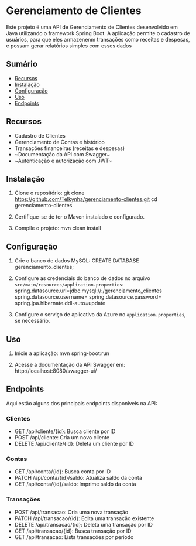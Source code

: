 # Gerenciamento de Clientes

Este projeto é uma API de Gerenciamento de Clientes desenvolvido em Java utilizando o framework Spring Boot. A aplicação permite o cadastro de usuários, para que eles armazenenm transações como receitas e despesas, e possam gerar relatórios simples com esses dados

## Sumário

- [Recursos](#recursos)
- [Instalação](#instalação)
- [Configuração](#configuração)
- [Uso](#uso)
- [Endpoints](#endpoints)

## Recursos

- Cadastro de Clientes
- Gerenciamento de Contas e histórico
- Transações financeiras (receitas e despesas)
- ~Documentação da API com Swagger~
- ~Autenticação e autorização com JWT~

## Instalação

1. Clone o repositório:
   git clone https://github.com/Telkynha/gerenciamento-clientes.git
   cd gerenciamento-clientes

2. Certifique-se de ter o Maven instalado e configurado.

3. Compile o projeto:
   mvn clean install

## Configuração

1. Crie o banco de dados MySQL:
   CREATE DATABASE gerenciamento_clientes;

2. Configure as credenciais do banco de dados no arquivo `src/main/resources/application.properties`:
   spring.datasource.url=jdbc:mysql://<HOST>:<PORT>/gerenciamento_clientes
   spring.datasource.username=<USERNAME>
   spring.datasource.password=<PASSWORD>
   spring.jpa.hibernate.ddl-auto=update

3. Configure o serviço de aplicativo da Azure no `application.properties`, se necessário.

## Uso

1. Inicie a aplicação:
   mvn spring-boot:run

2. Acesse a documentação da API Swagger em:
   http://localhost:8080/swagger-ui/

## Endpoints

Aqui estão alguns dos principais endpoints disponíveis na API:

### Clientes
- GET /api/cliente/{id}: Busca cliente por ID
- POST /api/cliente: Cria um novo cliente
- DELETE /api/cliente/{id}: Deleta um cliente por ID

### Contas
- GET /api/conta/{id}: Busca conta por ID
- PATCH /api/conta/{id}/saldo: Atualiza saldo da conta
- GET /api/conta/{id}/saldo: Imprime saldo da conta

### Transações
- POST /api/transacao: Cria uma nova transação
- PATCH /api/transacao/{id}: Edita uma transação existente
- DELETE /api/transacao/{id}: Deleta uma transação por ID
- GET /api/transacao/{id}: Busca transação por ID
- GET /api/transacao: Lista transações por período
